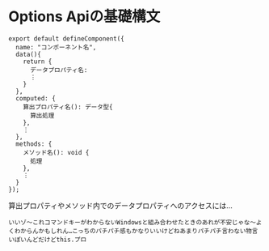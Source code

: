 # Options Apiの基礎構文
```
export default defineComponent({
  name: "コンポーネント名",
  data(){
    return {
      データプロパティ名:
      ⋮
    }
  },
  computed: {
    算出プロパティ名(): データ型{
      算出処理
    },
    ⋮
  },
  methods: {
    メソッド名(): void {
      処理
    },
    ⋮
  }
});
```

算出プロパティやメソッド内でのデータプロパティへのアクセスには…
```
いいゾ～これコマンドキーがわからないWindowsと組み合わせたときのあれが不安じゃな〜よくわからんかもしれん…こっちのパチパチ感もかなりいいけどねあまりパチパチ言わない物言いぽいんどだけどthis.プロ
```